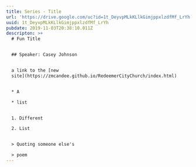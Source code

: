 ```yaml
---
title: Series - Title
url: 'https://drive.google.com/uc?id=1t_DeyvpMLkKLlkGimjppxlzdfMf_LrYh'
uuid: 1t_DeyvpMLkKLlkGimjppxlzdfMf_LrYh
pubdate: 2019-11-03T20:38:10.011Z
descripton: >+
  # Fun Title


  ## Speaker: Casey Johnson


  a link to the [new 
  site](https://zmcandee.github.io/RedeemerCityChurch/index.html)


  * A 

  * list


  1. Different

  2. List


  > Quoting someone else's

  > poem
---
```


